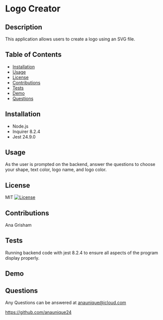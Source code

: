 # Logo Creator

 ## Description
 This application allows users to create a logo using an SVG file.
 
 ## Table of Contents
 - [Installation](#Installation)
 - [Usage](#Usage)
 - [License](#License)
 - [Contributions](#Contributions)
 - [Tests](#Tests)
 - [Demo](#Demo)
 - [Questions](#Questions)
 
 ## Installation
 - Node.js
 - Inquirer 8.2.4
 - Jest 24.9.0

 ## Usage
 As the user is prompted on the backend, answer the questions to choose your shape, text color, logo name, and logo color.
 
 ## License
 MIT
 [![License](https://img.shields.io/badge/License-MIT-green.svg)](https://opensource.org/licenses/MIT)
 
 ## Contributions
 Ana Grisham
 
 ## Tests
 Running backend code with jest 8.2.4 to ensure all aspects of the program display properly.
 
 ## Demo
 
 ## Questions
 Any Questions can be answered at anaunique@icloud.com
 
 https://github.com/anaunique24
